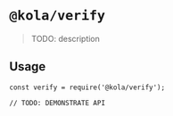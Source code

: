 # `@kola/verify`

> TODO: description

## Usage

```
const verify = require('@kola/verify');

// TODO: DEMONSTRATE API
```

